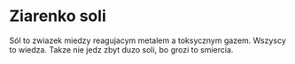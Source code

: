 # Ziarenko soli

Sól to zwiazek miedzy reagujacym metalem a toksycznym gazem. Wszyscy to wiedza.
Takze nie jedz zbyt duzo soli, bo grozi to smiercia.
